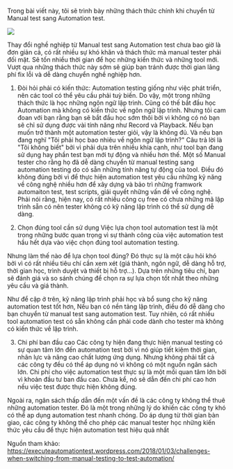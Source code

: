 Trong bài viết này, tôi sẽ trình bày những thách thức chính khi chuyển từ Manual test sang Automation test.

![](https://images.viblo.asia/1bbdf702-450e-4297-88fa-a64d5684c3f2.jpg)


Thay đổi nghề nghiệp từ Manual test sang Automation test chưa bao giờ là đơn giản cả, có rất nhiều sự khó khăn và thách thức mà manual tester phải đối mặt. Sẽ tốn nhiều thời gian để học những kiến thức và những tool mới. Vượt qua những thách thức này sớm sẽ giúp bạn tránh được thời gian lãng phí fix lỗi và dễ dàng chuyển nghề nghiệp hơn. 

1. Đòi hỏi phải có kiến thức:
Automation testing giống như việc phát triển, nên các tool có thể yêu cầu phải tuỳ biến. Do vậy, một trong những thách thức là học những ngôn ngữ lập trình. Cũng có thế bắt đầu học Automation mà không có kiến thức về ngôn ngữ lập trình. Nhưng tôi cam đoan với bạn rằng bạn sẽ bắt đầu học sớm thôi bởi vì không có nó bạn sẽ chỉ sử dụng được vài tính năng như Record và Playback. Nếu bạn muốn trở thành một automation tester giỏi, vậy là không đủ. 
Và nếu bạn đang nghĩ "Tôi phải học bao nhiêu về ngôn ngữ lập trình?" Câu trả lời là "Tôi không biết" bởi vì phải dựa trên nhiều khía cạnh, như tool bạn đang sử dụng hay phần test bạn mới tự động và nhiều hơn thế. 
Một số Manual tester cho rằng họ đã dễ dàng chuyển từ manual testing sang automation testing do có sẵn những tính năng tự động của tool. Điều đó không đúng bởi vì để thực hiện automation test yêu cầu những kỹ năng về công nghệ nhiều hơn để xây dựng và bảo trì những framwork automaiton test, test scripts, giải quyết những vấn đề về công nghệ.
Phải nói rằng, hiện nay, có rất nhiều công cụ free có chưa những mã lập trình sẵn có nên tester không có kỹ năng lập trình có thể sử dụng dễ dàng.

2. Chọn đúng tool cần sử dụng
Việc lựa chọn tool automation test là một trong những bước quan trọng vì sự thành công của việc automation test hầu hết dựa vào việc chọn đúng tool automation testing.

Nhưng làm thế nào để lựa chọn tool đúng? Đó thực sự là một câu hỏi khó bởi vì có rất nhiều tiêu chí cần xem xét (giá thành, ngôn ngữ, dễ dàng hỗ trợ, thời gian học, trình duyệt và thiết bị hỗ trợ...). Dựa trên những tiêu chí, bạn sẽ đánh giá và so sánh chúng để chọn ra sự lựa chọn tốt nhất theo những yêu cầu và giá thành.

Như để cập ở trên, kỹ năng lập trình phải học và bổ sung cho kỹ năng automation test tốt hơn, Nếu bạn có nền tảng lập trình, điều đó dễ dàng cho bạn chuyển từ manual test sang automation test. Tuy nhiên, có rất nhiều tool automation test có sẵn không cần phải code dành cho tester mà không có kiến thức về lập trình.

3. Chi phí ban đầu cao
Các công ty hiện đang thực hiện manual testing có sự quan tâm lớn đến automation test bởi vì nó giúp tiết kiệm thời gian, nhân lực và nâng cao chất lượng ứng dụng. Nhưng không phải tất cả các công ty đều có thể áp dụng nó vì không có một nguồn ngân sách lớn. Chi phí cho việc automation test thực sự là một mối quan tâm lớn bởi vì khoản đầu tư ban đầu cao. Chưa kể, nó sẽ dẫn đến chi phí cao hơn nếu việc test được thực hiện không đúng.

Ngoài ra, ngân sách thấp dẫn đến một vấn đề là các công ty không thể thuê những automation tester. Đó là một trong những lý do khiến các công ty khó có thể ap dụng automation test nhanh chóng. Do áp dụng từ thời gian bàn giao, các công ty không thể cho phép các manual tester học những kiến thức yêu cầu để thực hiện automation test hiệu quả nhất

Nguồn tham khảo: https://executeautomationtest.wordpress.com/2018/01/03/challenges-when-switching-from-manual-testing-to-test-automation/